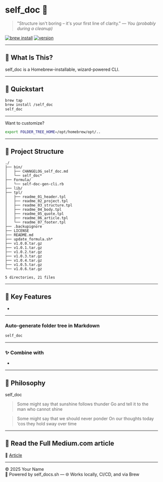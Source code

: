 # self_doc 🌳

> "Structure isn't boring – it's your first line of clarity." — *You (probably during a cleanup)*

[![brew install](https://img.shields.io/badge/brew--install-success-green?logo=homebrew)](https://github.com/raymonepping/homebrew-self_doc)
[![version](https://img.shields.io/badge/version-1.0.5-blue)](https://github.com/raymonepping/homebrew-self_doc)

---

## 🧭 What Is This?

self_doc is a Homebrew-installable, wizard-powered CLI.

---

## 🚀 Quickstart

```bash
brew tap 
brew install /self_doc
self_doc
```

---

Want to customize?

```bash
export FOLDER_TREE_HOME=/opt/homebrew/opt/..
```

---

## 📂 Project Structure

```
./
├── bin/
│   ├── CHANGELOG_self_doc.md
│   └── self_doc*
├── Formula/
│   └── self-doc-gen-cli.rb
├── lib/
├── tpl/
│   ├── readme_01_header.tpl
│   ├── readme_02_project.tpl
│   ├── readme_03_structure.tpl
│   ├── readme_04_body.tpl
│   ├── readme_05_quote.tpl
│   ├── readme_06_article.tpl
│   └── readme_07_footer.tpl
├── .backupignore
├── LICENSE
├── README.md
├── update_formula.sh*
├── v1.0.0.tar.gz
├── v1.0.1.tar.gz
├── v1.0.2.tar.gz
├── v1.0.3.tar.gz
├── v1.0.4.tar.gz
├── v1.0.5.tar.gz
└── v1.0.6.tar.gz

5 directories, 21 files
```

---

## 🔑 Key Features

- 

---

### Auto-generate folder tree in Markdown
```bash
self_doc
```

---

### ✨ Combine with

- 

---

## 🧠 Philosophy

self_doc 

> Some might say that sunshine follows thunder
> Go and tell it to the man who cannot shine

> Some might say that we should never ponder
> On our thoughts today ‘cos they hold sway over time

---

## 📘 Read the Full Medium.com article

📖 [Article](..) 

---

© 2025 Your Name  
🧠 Powered by self_docs.sh — 🌐 Works locally, CI/CD, and via Brew
